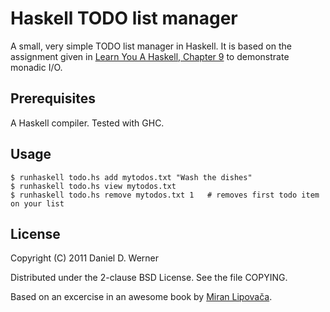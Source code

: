 # Haskell TODO list manager

A small, very simple TODO list manager in Haskell. It is based on the assignment given in [Learn You A Haskell, Chapter 9](http://learnyouahaskell.com/input-and-output) to demonstrate monadic I/O.

## Prerequisites

A Haskell compiler. Tested with GHC.

## Usage

    $ runhaskell todo.hs add mytodos.txt "Wash the dishes"
    $ runhaskell todo.hs view mytodos.txt
    $ runhaskell todo.hs remove mytodos.txt 1   # removes first todo item on your list

## License

Copyright (C) 2011  Daniel D. Werner

Distributed under the 2-clause BSD License. See the file COPYING.

Based on an excercise in an awesome book by [Miran Lipovača](http://learnyouahaskell.com/).
